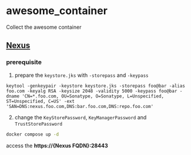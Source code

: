 # awesome_container
Collect the awesome container

## [Nexus](https://hub.docker.com/r/sonatype/nexus3/)
### prerequisite
1. prepare the `keystore.jks` with `-storepass` and `-keypass`
```
keytool -genkeypair -keystore keystore.jks -storepass foo@bar -alias foo.com -keyalg RSA -keysize 2048 -validity 5000 -keypass foo@bar -dname 'CN=*.foo.com, OU=Sonatype, O=Sonatype, L=Unspecified, ST=Unspecified, C=US' -ext 'SAN=DNS:nexus.foo.com,DNS:bar.foo.com,DNS:repo.foo.com'
```
2. change the `KeyStorePassword`, `KeyManagerPassword` and `TrustStorePassword`

``` bash
docker compose up -d
```
access the **https://{Nexus FQDN}:28443**